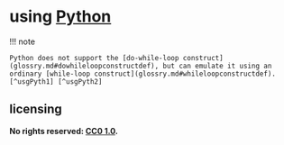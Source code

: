 # using [Python]

!!! note
    
    Python does not support the [do-while-loop construct](glossry.md#dowhileloopconstructdef), but can emulate it using an ordinary [while-loop construct](glossry.md#whileloopconstructdef). [^usgPyth1] [^usgPyth2]

## licensing
**No rights reserved: [CC0 1.0](https://creativecommons.org/publicdomain/zero/1.0/).**

[Python]: https://www.python.org/
[^usgPyth1]: <https://stackoverflow.com/questions/743164/emulate-a-do-while-loop-in-python/2440643#2440643>
[^usgPyth2]: <https://stackoverflow.com/questions/743164/emulate-a-do-while-loop-in-python/27095765#27095765>

